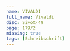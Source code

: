 ```yaml
---
name: VIVALDI
full_name: Vivaldi
disc: SiFoX-49
page: 179/2
missing: true
tags: [Schreibschrift]
---
```


